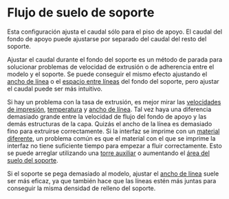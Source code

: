 Flujo de suelo de soporte
====
Esta configuración ajusta el caudal sólo para el piso de apoyo. El caudal del fondo de apoyo puede ajustarse por separado del caudal del resto del soporte.

Ajustar el caudal durante el fondo del soporte es un método de parada para solucionar problemas de velocidad de extrusión o de adherencia entre el modelo y el soporte. Se puede conseguir el mismo efecto ajustando el [ancho de línea](../resolution/support_bottom_line_width.md) o el [espacio entre líneas](../support/support_bottom_line_distance.md) del fondo del soporte, pero ajustar el caudal puede ser más intuitivo.

Si hay un problema con la tasa de extrusión, es mejor mirar las [velocidades de impresión](../speed/speed_support_bottom.md), [temperatura](material_print_temperature.md) y [ancho de línea](../resolution/support_bottom_line_width.md). Tal vez haya una diferencia demasiado grande entre la velocidad de flujo del fondo de apoyo y las demás estructuras de la capa. Quizás el ancho de la línea es demasiado fino para extruirse correctamente. Si la interfaz se imprime con un [material diferente](../support/support_interface_extruder_nr.md), un problema común es que el material con el que se imprime la interfaz no tiene suficiente tiempo para empezar a fluir correctamente. Esto se puede arreglar utilizando una [torre auxiliar](../dual/prime_tower_enable.md) o aumentando el [área del suelo del soporte](../support/support_bottom_offset.md).

Si el soporte se pega demasiado al modelo, ajustar el [ancho de línea](../resolution/support_bottom_line_width.md) suele ser más eficaz, ya que también hace que las líneas estén más juntas para conseguir la misma densidad de relleno del soporte.